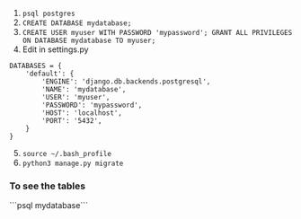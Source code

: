 1. `psql postgres`
2. `CREATE DATABASE mydatabase;`
3. ```CREATE USER myuser WITH PASSWORD 'mypassword'; GRANT ALL PRIVILEGES ON DATABASE mydatabase TO myuser;```
4. Edit in settings.py
```
DATABASES = {
    'default': {
        'ENGINE': 'django.db.backends.postgresql',
        'NAME': 'mydatabase',
        'USER': 'myuser',
        'PASSWORD': 'mypassword',
        'HOST': 'localhost',
        'PORT': '5432',
    }
}
```
5. ```source ~/.bash_profile```
6. ```python3 manage.py migrate```

<h3> To see the tables </h3>
```psql mydatabase```
